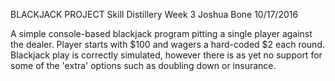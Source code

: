 BLACKJACK PROJECT
Skill Distillery Week 3
Joshua Bone
10/17/2016

A simple console-based blackjack program pitting a single player against
the dealer. Player starts with $100 and wagers a hard-coded $2 each round.
Blackjack play is correctly simulated, however there is as yet no support
for some of the 'extra' options such as doubling down or insurance. 
